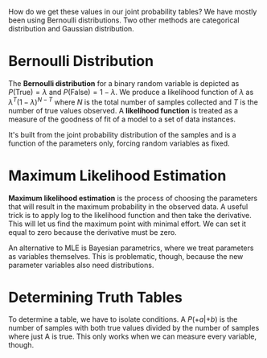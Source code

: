How do we get these values in our joint probability tables? We have mostly been using Bernoulli distributions. Two other methods are categorical distribution and Gaussian distribution. 

# Bernoulli Distribution
The **Bernoulli distribution** for a binary random variable is depicted as $P(\text{True})=\lambda$ and $P(\text{False})=1-\lambda$. We produce a likelihood function of $\lambda$ as $\lambda^T(1-\lambda)^{N-T}$ where $N$ is the total number of samples collected and $T$ is the number of true values observed. A **likelihood function** is treated as a measure of the goodness of fit of a model to a set of data instances. 

It's built from the joint probability distribution of the samples and is a function of the parameters only, forcing random variables as fixed. 

# Maximum Likelihood Estimation
**Maximum likelihood estimation** is the process of choosing the parameters that will result in the maximum probability in the observed data. A useful trick is to apply log to the likelihood function and then take the derivative. This will let us find the maximum point with minimal effort. We can set it equal to zero because the derivative must be zero. 

An alternative to MLE is Bayesian parametrics, where we treat parameters as variables themselves. This is problematic, though, because the new parameter variables also need distributions. 

# Determining Truth Tables
To determine a table, we have to isolate conditions. A $P(+a|+b)$ is the number of samples with both true values divided by the number of samples where just A is true. This only works when we can measure every variable, though. 